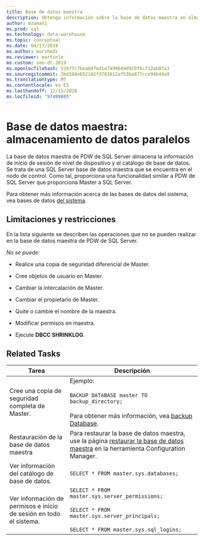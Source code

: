 ```yaml
---
title: Base de datos maestra
description: Obtenga información sobre la base de datos maestra en almacenamiento de datos paralelos.
author: mzaman1
ms.prod: sql
ms.technology: data-warehouse
ms.topic: conceptual
ms.date: 04/17/2018
ms.author: murshedz
ms.reviewer: martinle
ms.custom: seo-dt-2019
ms.openlocfilehash: 526f7c7bea8d7ed1e7499649d929f6c732ab07a3
ms.sourcegitcommit: 3bd188e652102f3703812af53ba877cce94b44a9
ms.translationtype: MT
ms.contentlocale: es-ES
ms.lasthandoff: 12/15/2020
ms.locfileid: "97489685"
---
```

# <a name="master-database---parallel-data-warehouse"></a>Base de datos maestra: almacenamiento de datos paralelos
La base de datos maestra de PDW de SQL Server almacena la información de inicio de sesión de nivel de dispositivo y el catálogo de base de datos. Se trata de una SQL Server base de datos maestra que se encuentra en el nodo de control. Como tal, proporciona una funcionalidad similar a PDW de SQL Server que proporciona Master a SQL Server.  
  
Para obtener más información acerca de las bases de datos del sistema, vea bases de datos [del sistema](system-databases.md).  
  
## <a name="limitations-and-restrictions"></a>Limitaciones y restricciones  
En la lista siguiente se describen las operaciones que no se pueden realizar en la base de datos maestra de PDW de SQL Server.  
  
*No se puede:*  
  
-   Realice una copia de seguridad diferencial de Master.  
  
-   Cree objetos de usuario en Master.  
  
-   Cambiar la intercalación de Master.  
  
-   Cambiar el propietario de Master.  
  
-   Quite o cambie el nombre de la maestra.  
  
-   Modificar permisos en maestra.  
  
-   Ejecute **DBCC SHRINKLOG**.  
  
## <a name="related-tasks"></a>Related Tasks  
  
|Tarea|Descripción|  
|--------|---------------|  
|Cree una copia de seguridad completa de Master.|Ejemplo:<br /><br />`BACKUP DATABASE master TO backup_directory;`<br /><br />Para obtener más información, vea [backup Database](../t-sql/statements/backup-transact-sql.md?view=aps-pdw-2016&preserve-view=true).|  
|Restauración de la base de datos maestra|Para restaurar la base de datos maestra, use la página [restaurar la base de datos maestra](restore-the-master-database.md) en la herramienta Configuration Manager.|  
|Ver información del catálogo de base de datos.|`SELECT * FROM master.sys.databases;`|  
|Ver información de permisos e inicio de sesión en todo el sistema.|`SELECT * FROM master.sys.server_permissions;`<br /><br />`SELECT * FROM master.sys.server_principals;`<br /><br />`SELECT * FROM master.sys.sql_logins;`|  
  
<!-- MISSING LINKS 
## See Also  
[Common Metadata Query Examples &#40;SQL Server PDW&#41;](../sqlpdw/common-metadata-query-examples-sql-server-pdw.md)  
-->
